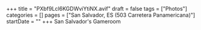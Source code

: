 +++
title = "PXbf9Lcl6KGDWviYtiNX.avif"
draft = false
tags = ["Photos"]
categories = []
pages = ["San Salvador, ES (503 Carretera Panamericana)"]
startDate = ""
+++
San Salvador's Gameroom
